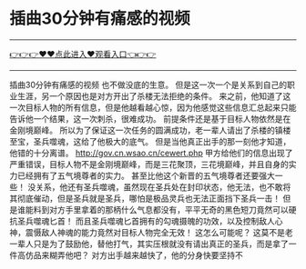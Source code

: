# 插曲30分钟有痛感的视频

<hr/> <a href="https://github.com/siguaha/najh/issues/2">👉👉👉♥♥点此进入♥观看入口👈👉👉</a><hr/>

插曲30分钟有痛感的视频
也不做没底的生意。
    但是这一次一个是关系到自己的职业生涯，另一个原因也是对方开出了杀楼无法拒绝的条件。
    来之前，他知道了这一次目标人物的所有信息，但是他越看越心惊，因为他感觉这些信息汇总起来只能告诉他一个结果，这一次刺杀，很难成功。
    前提条件还是基于目标人物依然是在金刚境巅峰。
    所以为了保证这一次任务的圆满成功，老一辈人请出了杀楼的镇楼至宝，圣兵噬魂，这给了他极大的底气。
    但是当他真正出手的那一刻他才知道，他错的十分离谱。
    http://gov.cn.wsao.cn/cewert.php
    甲方给他们的信息出现了严重错误，目标人物不是金刚境巅峰，而是三花聚顶，三花境巅峰，并且自身的实力已经拥有了五气境尊者的实力。
    甚至比他这个新晋的五气境尊者还要强大一些！
    没关系，他还有圣兵噬魂，虽然现在圣兵处在封印状态，他无法，也不敢将其彻底催动，但是圣兵就是圣兵，哪怕是极品灵兵也无法正面挡下圣兵一击！
    但是谁能料到对方手里拿着的那柄什么气息都没有，平平无奇的黑色短刀竟然可以硬抗圣兵噬魂匕首！
    而且圣兵噬魂匕首拥有的勾魂摄魄的功效，以及控制敌人心神，震慑敌人神魂的能力竟然对目标人物完全无效！
    这怎么可能呢？
    这莫不是老一辈人只是为了鼓励他，替他打气，其实压根就没有请出真正的圣兵，而是拿了一件高仿品来糊弄他吧？
    对方出手越来越快了，他的分身快要坚持不
